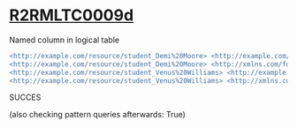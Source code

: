 
# [R2RMLTC0009d](https://www.w3.org/TR/rdb2rdf-test-cases/#R2RMLTC0009d)
Named column in logical table

```diff
<http://example.com/resource/student_Demi%20Moore> <http://example.com/numSport> "0"^^<http://www.w3.org/2001/XMLSchema#integer> .
<http://example.com/resource/student_Demi%20Moore> <http://xmlns.com/foaf/0.1/name> "Demi Moore" .
<http://example.com/resource/student_Venus%20Williams> <http://example.com/numSport> "1"^^<http://www.w3.org/2001/XMLSchema#integer> .
<http://example.com/resource/student_Venus%20Williams> <http://xmlns.com/foaf/0.1/name> "Venus Williams" .
```

SUCCES

(also checking pattern queries afterwards: True)
